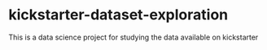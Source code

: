 # kickstarter-dataset-exploration

This is a data science project for studying the data available on kickstarter
